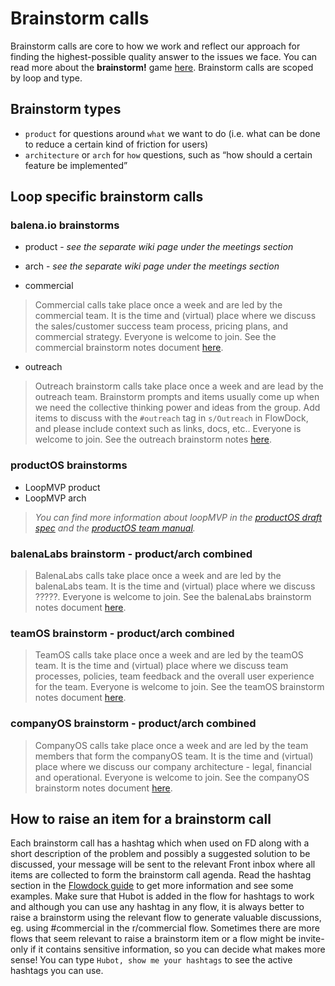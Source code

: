 # Brainstorm calls 

Brainstorm calls are core to how we work and reflect our approach for finding the highest-possible quality answer to the issues we face. You can read more about the **brainstorm!** game [here](https://docs.google.com/document/d/1mHb-D2vJxufa8OZPU55V5WBIXuQ44MNL4fcXw52lEe8/edit#). Brainstorm calls are scoped by loop and type. 

## Brainstorm types
* `product` for questions around `what` we want to do (i.e. what can be done to reduce a certain kind of friction for users)
* `architecture` or `arch` for `how` questions, such as “how should a certain feature be implemented”

## Loop specific brainstorm calls 

### balena.io brainstorms
* product - _see the separate wiki page under the meetings section_

* arch - _see the separate wiki page under the meetings section_

* commercial
> Commercial calls take place once a week and are led by the commercial team. It is the time and (virtual) place where we discuss the sales/customer success team process, pricing plans, and commercial strategy. Everyone is welcome to join.
> See the commercial brainstorm notes document [here](https://docs.google.com/document/d/1L-p1Xkz0t1-wKvV_vp87DnRuAWS-1lhR5wObD7YId80/edit).

* outreach
> Outreach brainstorm calls take place once a week and are lead by the outreach team. Brainstorm prompts and items usually come up when we need the collective thinking power and ideas from the group. Add items to discuss with the `#outreach` tag in `s/Outreach` in FlowDock, and please include context such as links, docs, etc.. Everyone is welcome to join. 
> See the outreach brainstorm notes [here](https://docs.google.com/document/d/12vOZ6q45DL9dnl9kH9OhVjXOAvak-GRREv3iN_r5RFY/edit#heading=h.rw2es49hyat0).

### productOS brainstorms
* LoopMVP product
* LoopMVP arch
> _You can find more information about loopMVP in the [productOS draft spec](https://docs.google.com/document/d/17_EnBWn_JKQzlAE98UiHp4cuy-l50Ist2_q-c24ojds/edit#heading=h.o9drtpe4wedmunder) and the [productOS team manual](https://docs.google.com/document/d/18G1vzYte-wSmoVLmPafG4gWm6eJ4ZUDCs40llWgc9s8/edit#heading=h.lj0g2s7qd8jq)._

### balenaLabs brainstorm - product/arch combined
> BalenaLabs calls take place once a week and are led by the balenaLabs team. It is the time and (virtual) place where we discuss ?????. Everyone is welcome to join.
> See the balenaLabs brainstorm notes document [here](https://docs.google.com/document/d/16zYTUiZkyZCg2-gprj8wQksbzWVtsDay2wArSJPaVNw/edit?usp=drivesdk).

### teamOS brainstorm - product/arch combined
> TeamOS calls take place once a week and are led by the teamOS team. It is the time and (virtual) place where we discuss team processes, policies, team feedback and the overall user experience for the team. Everyone is welcome to join.
> See the teamOS brainstorm notes document [here](https://docs.google.com/document/d/1o8p8irS_cdEIM2FHUsP6HzbSMpGCCac_Th9NIbfNS04/edit#).

### companyOS brainstorm - product/arch combined
> CompanyOS calls take place once a week and are led by the team members that form the companyOS team. It is the time and (virtual) place where we discuss our company architecture - legal, financial and operational. Everyone is welcome to join.
> See the companyOS brainstorm notes document [here](https://docs.google.com/document/d/1UF6VolqWd7CpQ1GLwYvftHJj7Agf6Kr-CGpLW28Ry80/edit?usp=sharing).

## How to raise an item for a brainstorm call
Each brainstorm call has a hashtag which when used on FD along with a short description of the problem and possibly a suggested solution to be discussed, your message will be sent to the relevant Front inbox where all items are collected to form the brainstorm call agenda. Read the hashtag section in the [Flowdock guide](https://github.com/balena-io/balena-io/wiki/Flowdock) to get more information and see some examples. Make sure that Hubot is added in the flow for hashtags to work and although you can use any hashtag in any flow, it is always better to raise a brainstorm using the relevant flow to generate valuable discussions, eg. using #commercial in the r/commercial flow. Sometimes there are more flows that seem relevant to raise a brainstorm item or a flow might be invite-only if it contains sensitive information, so you can decide what makes more sense! You can type `Hubot, show me your hashtags` to see the active hashtags you can use. 
